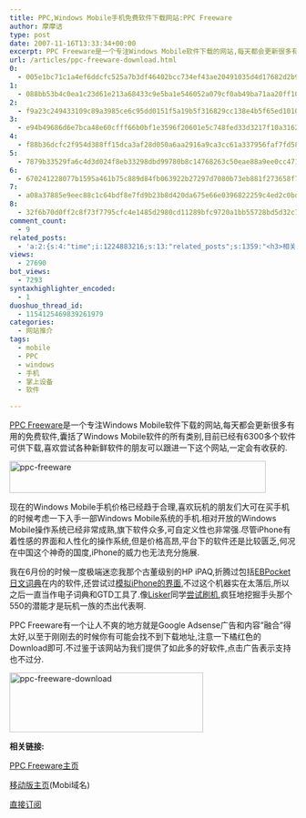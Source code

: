 ```yaml
---
title: PPC,Windows Mobile手机免费软件下载网站:PPC Freeware
author: 摩摩诘
type: post
date: 2007-11-16T13:33:34+00:00
excerpt: PPC Freeware是一个专注Windows Mobile软件下载的网站,每天都会更新很多有用的免费软件,囊括了Windows Mobile软件的所有类别,目前已经有6300多个软件可供下载,喜欢尝试各种新鲜软件的朋友可以跟进一下这个网站,一定会有收获的.
url: /articles/ppc-freeware-download.html
0:
  - 005e1bc71c1a4ef6ddcfc525a7b3df46402bcc734ef43ae20491035d4d17682d2b99c80d1ef076d5fb70aabdc650c620
1:
  - 088bb53b4c0ea1c23d61e213a68433c9e5ba1e546052a079cf0ab49ba71aa20ff10031793dbb37e6cf5f0060df81f372
2:
  - f9a23c249433109c89a3985ce6c95dd0151f5a19b5f316829cc138e4b5f65ed10101962e08a6a162005f970a53f021ad
3:
  - e94b49686d6e7bca48e60cfff66b0bf1e3596f20601e5c748fed33d3217f10a3162d9020141a9d1dda8ef57e68e8b27f
4:
  - f88b36dcfc2f954d388ff15dca3af28d050a6aa2916a9ca3cc61a337956faf7fd5827bcc3449230b94f8b920094a7425
5:
  - 7879b33529fa6c4d3d024f8eb33298dbd99780b8c14768263c50eae88a9ee0cc4713dee91ae00ba5dc1ce6614b5ea321
6:
  - 670241228077b1595a461b75c889d84fb063922b27297d7080b73eb881f273658f70916964b2ca25fb30df6ceb6989b2
7:
  - a08a37885e9eec88c1c64bdf8e7fd9b23b8d420da675e66e0396822259c4ed2c0bd271400564b9fc3c9730387b940742
8:
  - 32f6b70d0ff2c8f73f7795cfc4e1485d2980cd11289bfc9720a1bb55728bd5d32c7a426d99cbc702f7a1ea55b9a94d1f
comment_count:
  - 9
related_posts:
  - 'a:2:{s:4:"time";i:1224883216;s:13:"related_posts";s:1359:"<h3>相关日志</h3><ul class="related_post"><li><a href="http://www.digglife.cn/articles/opera-mobile-8-65-download.html" title="Opera Mobile 8.65正式版发布">Opera Mobile 8.65正式版发布</a></li><li><a href="http://www.digglife.cn/articles/free-clipboard-manager-clipx.html" title="小巧的Windows剪切板管理器:ClipX">小巧的Windows剪切板管理器:ClipX</a></li><li><a href="http://www.digglife.cn/articles/registry-searcher-editor-regscanner.html" title="免费好用的Windows注册表搜索编辑工具RegScanner">免费好用的Windows注册表搜索编辑工具RegScanner</a></li><li><a href="http://www.digglife.cn/articles/faster-copy-windows.html" title="加快Windows下的文件复制速度:TeraCopy">加快Windows下的文件复制速度:TeraCopy</a></li><li><a href="http://www.digglife.cn/articles/task-killer.html" title="Task Killer:快速结束Windows进程">Task Killer:快速结束Windows进程</a></li><li><a href="http://www.digglife.cn/articles/rearrange-taskbar-and-system-tray-with-taskbar-shuffle.html" title="重排任务栏窗口和托盘图标工具Taskbar Shuffle">重排任务栏窗口和托盘图标工具Taskbar Shuffle</a></li><li><a href="http://www.digglife.cn/articles/6-replacement-of-windows-explorer.html" title="替代Windows Explorer的6个软件">替代Windows Explorer的6个软件</a></li></ul>";}'
views:
  - 27690
bot_views:
  - 7293
syntaxhighlighter_encoded:
  - 1
duoshuo_thread_id:
  - 1154125469839261979
categories:
  - 网站推介
tags:
  - mobile
  - PPC
  - windows
  - 手机
  - 掌上设备
  - 软件

---
```

<a title="PPC Freeware" href="http://www.freewarepocketpc.net/" target="_blank">PPC Freeware</a>是一个专注Windows Mobile软件下载的网站,每天都会更新很多有用的免费软件,囊括了Windows Mobile软件的所有类别,目前已经有6300多个软件可供下载,喜欢尝试各种新鲜软件的朋友可以跟进一下这个网站,一定会有收获的.

<a href="https://www.digglife.net/wp-content/uploads/3/379/2007/11/ppc-freeware.png" target="_blank"><img src="http://digglife.qiniudn.com/wp-content/uploads/3/379/2007/11/ppc-freeware-thumb.png" border="0" alt="ppc-freeware" width="450" height="56" /></a>

现在的Windows Mobile手机价格已经趋于合理,喜欢玩机的朋友们大可在买手机的时候考虑一下入手一部Windows Mobile系统的手机.相对开放的Windows Mobile操作系统已经非常成熟,旗下软件众多,可自定义性也非常强.尽管iPhone有着性感的界面和人性化的操作系统,但是价格高昂,平台下的软件还是比较匮乏,何况在中国这个神奇的国度,iPhone的威力也无法充分施展.

<!--more-->

我在6月份的时候一度极端迷恋我那个古董级别的HP iPAQ,折腾过包括<a title="PPC:EBPocket(EBWin)日文字典下载安装和使用教程" href="https://www.digglife.net/articles/ebpocket-ebwin.html" target="_blank">EBPocket日文词典</a>在内的软件,还尝试过<a title="总结:Windows Mobile手机模拟iPhone完全方案" href="https://www.digglife.net/articles/turn-your-windows-mobile-phone-into-an-iphone.html" target="_blank">模拟iPhone的界面</a>,不过这个机器实在太落后,所以之后一直当作电子词典和GTD工具了.像<a title="Lisker" href="http://lisker.yo2.cn/" target="_blank">Lisker</a>同学<a title="尝试刷机" href="http://lisker.yo2.cn/5x6-wm6-wan-mei-rom-shua-ji-ti-yan-duo-tu-yan-shi-17p.html" target="_blank">尝试刷机</a>,疯狂地挖掘手头那个550的潜能才是玩机一族的杰出代表啊.

PPC Freeware有一个让人不爽的地方就是Google Adsense广告和内容&#8221;融合&#8221;得太好,以至于刚刚去的时候你有可能会找不到下载地址,注意一下橘红色的Download即可.不过鉴于该网站为我们提供了如此多的好软件,点击广告表示支持也不过分.
  
<a href="https://www.digglife.net/wp-content/uploads/3/379/2007/11/ppc-freeware-download.png" target="_blank"><img src="http://digglife.qiniudn.com/wp-content/uploads/3/379/2007/11/ppc-freeware-download-thumb.png" border="0" alt="ppc-freeware-download" width="340" height="105" /></a>

**相关链接:**

<a title="PPC Freeware主页" href="http://www.freewarepocketpc.net/" target="_blank">PPC Freeware主页</a>

<a title="PPC Freeware移动版主页" href="http://www.pocketpcfreeware.mobi/" target="_blank">移动版主页</a>(Mobi域名)

<a title="订阅PPC Freeware" href="http://feeds.feedburner.com/PocketPCfreeware" target="_blank">直接订阅</a>
